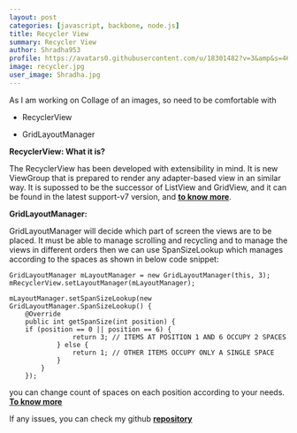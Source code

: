 ```yaml
---
layout: post
categories: [javascript, backbone, node.js]
title: Recycler View
summary: Recycler View
author: Shradha953
profile: https://avatars0.githubusercontent.com/u/18301482?v=3&amp&s=460
image: recycler.jpg
user_image: Shradha.jpg
---
```


As I am working on Collage of an images, so need to be comfortable with

- RecyclerView

- GridLayoutManager

**RecyclerView: What it is?**

The RecyclerView has been developed with extensibility in mind. It is new ViewGroup that is prepared to render any adapter-based view in an similar way. It is supossed to be the successor of ListView and GridView, and it can be found in the latest support-v7 version, and **[to know more](https://developer.android.com/reference/android/support/v7/widget/RecyclerView.html)**.

**GridLayoutManager:**

GridLayoutManager will decide which part of screen the views are to be placed. It must be able to manage scrolling and recycling and to manage the views in different orders then we can use SpanSizeLookup which manages according to the spaces as shown in below code snippet:


````````
GridLayoutManager mLayoutManager = new GridLayoutManager(this, 3);
mRecyclerView.setLayoutManager(mLayoutManager);

mLayoutManager.setSpanSizeLookup(new GridLayoutManager.SpanSizeLookup() {
    @Override
    public int getSpanSize(int position) {
	if (position == 0 || position == 6) {
                return 3; // ITEMS AT POSITION 1 AND 6 OCCUPY 2 SPACES
            } else {
                return 1; // OTHER ITEMS OCCUPY ONLY A SINGLE SPACE
            }
        }
    });

````````

you can change count of spaces on each position according to your needs. **[To know more](https://developer.android.com/reference/android/support/v7/widget/GridLayoutManager.html)**

If any issues, you can check my github **[repository](https://github.com/Shradha953/RecyclerView)**


